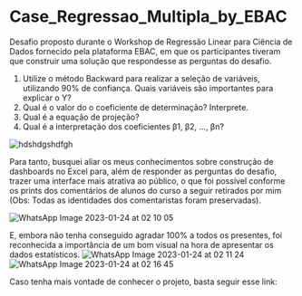 # Case_Regressao_Multipla_by_EBAC
Desafio proposto durante o Workshop de Regressão Linear para Ciência de Dados fornecido pela plataforma EBAC, em que os participantes tiveram que construir uma solução que respondesse as perguntas do desafio.

1. Utilize o método Backward para realizar a seleção de variáveis, utilizando 90% de confiança. Quais variáveis são importantes para explicar o Y?
2. Qual é o valor do o coeficiente de determinação? Interprete.
3. Qual é a equação de projeção?
4. Qual é a interpretação dos coeficientes β1, β2, ..., βn?

![hdshdgshdfgh](https://user-images.githubusercontent.com/114545696/214216075-7604d76b-a25c-4090-bc1e-d310b5d1f608.jpg)

Para tanto, busquei aliar os meus conhecimentos sobre construção de dashboards no Excel para, além de responder as perguntas do desafio, trazer uma interface mais atrativa ao público, o que foi possível conforme os prints dos comentários de alunos do curso a seguir retirados por mim (Obs: Todas as identidades dos comentaristas foram preservadas).

![WhatsApp Image 2023-01-24 at 02 10 05](https://user-images.githubusercontent.com/114545696/214216942-6c4eef3f-613d-4535-a48e-7b465140f7b4.jpeg)

E, embora não tenha conseguido agradar 100% a todos os presentes, foi reconhecida a importância de um bom visual na hora de apresentar os dados estatísticos.
![WhatsApp Image 2023-01-24 at 02 11 24](https://user-images.githubusercontent.com/114545696/214216980-8a3bd1a6-6f36-47b5-8f0d-574a585989fc.jpeg)
![WhatsApp Image 2023-01-24 at 02 16 45](https://user-images.githubusercontent.com/114545696/214217269-c82e3a28-025b-46c4-b8dc-a886991b2512.jpeg)

Caso tenha mais vontade de conhecer o projeto, basta seguir esse link:
